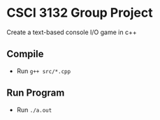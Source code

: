 # CSCI 3132 Group Project

Create a text-based console I/O game in c++

## Compile
- Run `g++ src/*.cpp`

## Run Program
- Run `./a.out`
